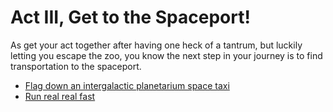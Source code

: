 # Act III, Get to the Spaceport!

As get your act together after having one heck of a tantrum, but
luckily letting you escape the zoo, you know the next step in your
journey is to find transportation to the spaceport.

  * [Flag down an intergalactic planetarium space taxi](./1a.md)
  * [Run real real fast](./1b.md)


